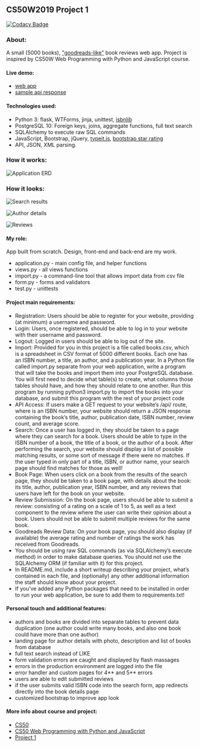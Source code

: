 ## CS50W2019 Project 1
[![Codacy Badge](https://api.codacy.com/project/badge/Grade/cc4ab1eb4b164773a41b4eb0572fa56b)](https://www.codacy.com/manual/jtertil/CS50W2019-project1?utm_source=github.com&amp;utm_medium=referral&amp;utm_content=jtertil/CS50W2019-project1&amp;utm_campaign=Badge_Grade)

### About:
A small (5000 books), ["goodreads-like"](https://www.goodreads.com/) book reviews web app. 
Project is inspired by CS50W Web Programming with Python and JavaScript course.

#### Live demo:
* [web app](https://cs50w-jt-project1.herokuapp.com/)
* [sample api response](https://cs50w-jt-project1.herokuapp.com/api/1594561753)

#### Technologies used:
 * Python 3: flask, WTForms, jinja, unittest, [isbnlib](https://pypi.org/project/isbnlib/)
 * PostgreSQL 10: Foreign keys, joins, aggregate functions, full text search 
 * SQLAlchemy to execute raw SQL commands 
 * JavaScript, Bootstrap, jQuery, [typeit.js](https://typeitjs.com/), [bootstrap star rating](https://plugins.krajee.com/star-rating)
 * API, JSON, XML parsing.

### How it works:
![Application ERD](doc/cs50wp1_ERD.png)

### How it looks:
![Search results](doc/cs50wp1_search_results.jpg)

![Author details](doc/cs50wp1_author_details.jpg)

![Reviews](doc/cs50wp1_reviews.jpg)

#### My role:
App built from scratch. Design, front-end and back-end are my work. 
 * application.py - main config file, and helper functions
 * views.py - all views functions
 * import.py - a command-line tool that allows import data from csv file
 * form.py - forms and validators
 * test.py - unittests

#### Project main requirements:
* Registration: Users should be able to register for your website, providing (at minimum) a username and password.
* Login: Users, once registered, should be able to log in to your website with their username and password.
* Logout: Logged in users should be able to log out of the site.
* Import: Provided for you in this project is a file called books.csv, which is a spreadsheet in CSV format of 5000 different books. Each one has an ISBN number, a title, an author, and a publication year. In a Python file called import.py separate from your web application, write a program that will take the books and import them into your PostgreSQL database. You will first need to decide what table(s) to create, what columns those tables should have, and how they should relate to one another. Run this program by running python3 import.py to import the books into your database, and submit this program with the rest of your project code
* API Access: If users make a GET request to your website’s /api/<isbn> route, where <isbn> is an ISBN number, your website should return a JSON response containing the book’s title, author, publication date, ISBN number, review count, and average score.
* Search: Once a user has logged in, they should be taken to a page where they can search for a book. Users should be able to type in the ISBN number of a book, the title of a book, or the author of a book. After performing the search, your website should display a list of possible matching results, or some sort of message if there were no matches. If the user typed in only part of a title, ISBN, or author name, your search page should find matches for those as well!
* Book Page: When users click on a book from the results of the search page, they should be taken to a book page, with details about the book: its title, author, publication year, ISBN number, and any reviews that users have left for the book on your website.
* Review Submission: On the book page, users should be able to submit a review: consisting of a rating on a scale of 1 to 5, as well as a text component to the review where the user can write their opinion about a book. Users should not be able to submit multiple reviews for the same book.
* Goodreads Review Data: On your book page, you should also display (if available) the average rating and number of ratings the work has received from Goodreads.
* You should be using raw SQL commands (as via SQLAlchemy’s execute method) in order to make database queries. You should not use the SQLAlchemy ORM (if familiar with it) for this project.
* In README.md, include a short writeup describing your project, what’s contained in each file, and (optionally) any other additional information the staff should know about your project.
* If you’ve added any Python packages that need to be installed in order to run your web application, be sure to add them to requirements.txt!

#### Personal touch and additional features:
* authors and books are divided into separate tables to prevent data duplication (one author could write many books, and also one book could have more than one author)
* landing page for author details with photo, description and list of books from database 
* full text search instead of LIKE 
* form validation errors are caught and displayed by flash massages
* errors in the production environment are logged into the file
* error handler and custom pages for 4** and 5** errors
* users are able to edit submitted reviews
* if the user submits valid ISBN code into the search form, app redirects directly into the book details page
* customized bootstrap to improve app look


#### More info about course and project:
* [CS50](https://cs50.harvard.edu/college/)
* [CS50 Web Programming with Python and JavaScript](https://www.edx.org/course/cs50s-web-programming-with-python-and-javascript)
* [Project 1](https://docs.cs50.net/web/2019/x/projects/1/project1.html)